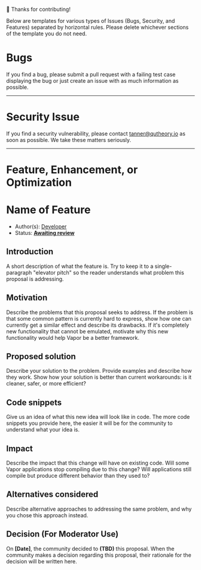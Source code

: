 🚀 Thanks for contributing!

Below are templates for various types of Issues (Bugs, Security, and Features) separated by horizontal rules. 
Please delete whichever sections of the template you do not need.

# Bugs

If you find a bug, please submit a pull request with a failing test case displaying the bug or just create an issue with as much information as possible.

-------------------------------------------------------------------------------

# Security Issue

If you find a security vulnerability, please contact [tanner@qutheory.io](tanner@qutheory.io) as soon as possible. We take these matters seriously.

-------------------------------------------------------------------------------

# Feature, Enhancement, or Optimization

# Name of Feature

* Author(s): [Developer](https://github.com/<your-username>)
* Status: **[Awaiting review](#rationale)**

## Introduction

A short description of what the feature is. Try to keep it to a single-paragraph "elevator pitch" so the reader understands what problem this proposal is addressing.

## Motivation

Describe the problems that this proposal seeks to address. If the problem is that some common pattern is currently hard to express, show how one can currently get a similar effect and describe its drawbacks. If it's completely new functionality that cannot be emulated, motivate why this new functionality would help Vapor be a better framework.

## Proposed solution

Describe your solution to the problem. Provide examples and describe how they work. Show how your solution is better than current workarounds: is it cleaner, safer, or more efficient?

## Code snippets

Give us an idea of what this new idea will look like in code. The more code snippets you provide here, the easier it will be for the community to understand what your idea is.

## Impact

Describe the impact that this change will have on existing code. Will some Vapor applications stop compiling due to this change? Will applications still compile but produce different behavior than they used to?

## Alternatives considered

Describe alternative approaches to addressing the same problem, and why you chose this approach instead.

## Decision (For Moderator Use)

On **[Date]**, the community decided to **(TBD)** this proposal. When the community makes a decision regarding this proposal, their rationale for the decision will be written here.